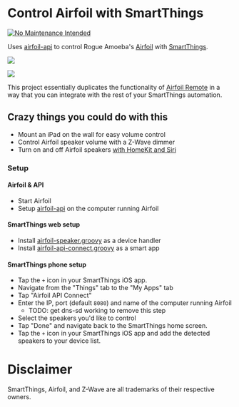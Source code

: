 # Control Airfoil with SmartThings

[![No Maintenance Intended](http://unmaintained.tech/badge.svg)](http://unmaintained.tech/)

Uses [airfoil-api](https://github.com/jnewland/airfoil-api) to control Rogue
Amoeba's [Airfoil](https://www.rogueamoeba.com/airfoil/) with
[SmartThings](http://www.smartthings.com/).

![](http://virtual-host-discourse.global.ssl.fastly.net/uploads/smartthings/optimized/3X/b/e/beab2c7c205b50784a50ba7430a278b1d9830544_1_281x499.jpg)

![](http://virtual-host-discourse.global.ssl.fastly.net/uploads/smartthings/optimized/3X/7/6/76c7157fdf233ef86aa8c611ca30cb1fa4db891d_1_281x499.jpg)

This project essentially duplicates the functionality of
[Airfoil Remote](https://www.rogueamoeba.com/airfoil/remote/) in a way that you
can integrate with the rest of your SmartThings automation.

## Crazy things you could do with this

* Mount an iPad on the wall for easy volume control
* Control Airfoil speaker volume with a Z-Wave dimmer
* Turn on and off Airfoil speakers
  [with HomeKit and Siri](http://community.smartthings.com/t/hello-home-homekit-and-siri-control-via-homebridge/16701)

### Setup

#### Airfoil & API

* Start Airfoil
* Setup [airfoil-api](https://github.com/jnewland/airfoil-api) on the computer
  running Airfoil

#### SmartThings web setup

* Install [airfoil-speaker.groovy](airfoil-speaker.groovy) as a device handler
* Install [airfoil-api-connect.groovy](airfoil-api-connect.groovy) as a smart app

#### SmartThings phone setup

* Tap the `+` icon in your SmartThings iOS app.
* Navigate from the "Things" tab to the "My Apps" tab
* Tap "Airfoil API Connect"
* Enter the IP, port (default `8080`) and name of the computer running Airfoil
  * TODO: get dns-sd working to remove this step
* Select the speakers you'd like to control
* Tap "Done" and navigate back to the SmartThings home screen.
* Tap the `+` icon in your SmartThings iOS app and add the detected speakers
  to your device list.

# Disclaimer

SmartThings, Airfoil, and Z-Wave are all trademarks of their respective owners.
